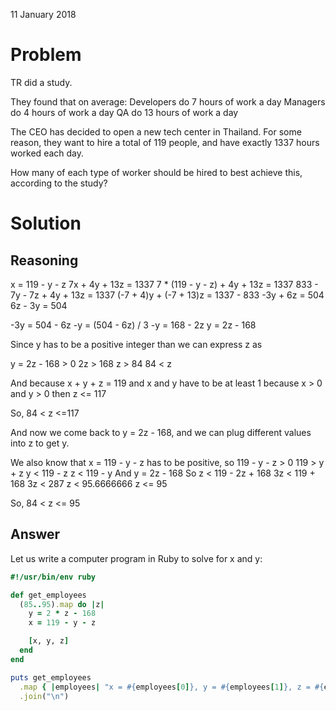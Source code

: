 11 January 2018

# Problem

TR did a study.

They found that on average:
Developers do 7 hours of work a day
Managers do 4 hours of work a day
QA do 13 hours of work a day

The CEO has decided to open a new tech center in Thailand.
For some reason, they want to hire a total of 119 people,
and have exactly 1337 hours worked each day.

How many of each type of worker should be hired to best achieve this, according to the study?

# Solution

## Reasoning

x = 119 - y - z
7x + 4y + 13z = 1337
7 * (119 - y - z) + 4y + 13z = 1337
833 - 7y - 7z + 4y + 13z = 1337
(-7 + 4)y + (-7 + 13)z = 1337 - 833
-3y + 6z = 504
6z - 3y = 504

-3y = 504 - 6z
-y = (504 - 6z) / 3
-y = 168 - 2z
y = 2z - 168

Since y has to be a positive integer than we can express z as

y = 2z - 168 > 0
2z > 168
z > 84
84 < z

And because x + y + z = 119 and x and y have to be at least 1 because x > 0 and y > 0 then z <= 117

So, 84 < z <=117

And now we come back to y = 2z - 168, and we can plug different values into z to get y.

We also know that x = 119 - y - z has to be positive, so
119 - y - z > 0
119 > y + z
y < 119 - z
z < 119 - y
And y = 2z - 168
So z < 119 - 2z + 168
3z < 119 + 168
3z < 287
z < 95.6666666
z <= 95

So, 84 < z <= 95

## Answer

Let us write a computer program in Ruby to solve for x and y:

```ruby
#!/usr/bin/env ruby

def get_employees
  (85..95).map do |z|
    y = 2 * z - 168
    x = 119 - y - z

    [x, y, z]
  end
end

puts get_employees
  .map { |employees| "x = #{employees[0]}, y = #{employees[1]}, z = #{employees[2]}" }
  .join("\n")
```

